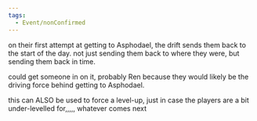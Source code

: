 ```yaml
---
tags:
  - Event/nonConfirmed
---
```

on their first attempt at getting to Asphodael, the drift sends them back to the start of the day. not just sending them back to where they were, but sending them back in time. 

could get someone in on it, probably Ren because they would likely be the driving force behind getting to Asphodael. 

this can ALSO be used to force a level-up, just in case the players are a bit under-levelled for,,,,, whatever comes next